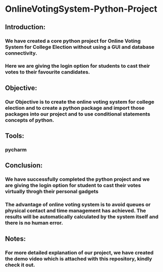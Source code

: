 # OnlineVotingSystem-Python-Project
## Introduction:
### We have created a core python project for Online Voting System for College Election without using a GUI and database connectivity.
### Here we are giving the login option for students to cast their votes to their favourite candidates.

## Objective:
### Our Objective is to create the online voting system for college election and to create a python package and import those packages into our project and to use conditional statements concepts of python.

## Tools:
### pycharm

## Conclusion:
### We have successfully completed the python project and we are giving the login option for student to cast their votes virtually throgh their personal gadgets
### The advantage of online voting system is to avoid queues or physical contact and time management has achieved. The results will be automatically calculated by the system itself and there is no human error.

## Notes:
### For more detailed explanation of our project, we have created the demo video which is attached with this repository, kindly check it out.
